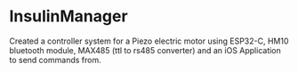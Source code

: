 # InsulinManager
Created a controller system for a Piezo electric motor using ESP32-C, HM10 bluetooth module, MAX485 (ttl to rs485 converter) and an iOS Application to send commands from.
